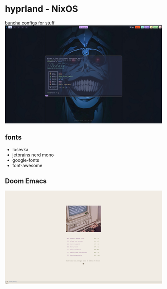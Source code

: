 # hyprland - NixOS
buncha configs for stuff
![](img.png)

## fonts
- Iosevka
- jetbrains nerd mono
- google-fonts
- font-awesome
## Doom Emacs
![](emacs.png)
